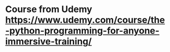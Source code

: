 # Course from Udemy <https://www.udemy.com/course/the-python-programming-for-anyone-immersive-training/>
